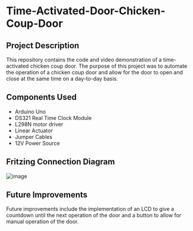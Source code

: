 # Time-Activated-Door-Chicken-Coup-Door
## Project Description
This repository contains the code and video demonstration of a time-activated chicken coup door. The purpose of this project was to automate the operation of a chicken coup door and allow for the door to open and close at the same time on a day-to-day basis. 
## Components Used 
- Arduino Uno
- DS321 Real Time Clock Module
- L298N motor driver
- Linear Actuator
- Jumper Cables
- 12V Power Source
## Fritzing Connection Diagram
![image](https://user-images.githubusercontent.com/102427757/211083283-03502d1f-66f3-488b-b4ec-fb7c1814aaef.png)
## Future Improvements
Future improvements include the implementation of an LCD to give a countdown until the next operation of the door and a button to allow for manual operation of the door.



